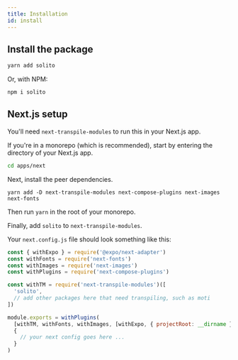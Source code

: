 ```yaml
---
title: Installation
id: install
---
```


## Install the package

```sh
yarn add solito
```

Or, with NPM:

```sh
npm i solito
```

## Next.js setup

You'll need `next-transpile-modules` to run this in your Next.js app.

If you're in a monorepo (which is recommended), start by entering the directory of your Next.js app.

```sh
cd apps/next
```

Next, install the peer dependencies.

```
yarn add -D next-transpile-modules next-compose-plugins next-images next-fonts
```

Then run `yarn` in the root of your monorepo.

Finally, add `solito` to `next-transpile-modules`.

Your `next.config.js` file should look something like this:

```js
const { withExpo } = require('@expo/next-adapter')
const withFonts = require('next-fonts')
const withImages = require('next-images')
const withPlugins = require('next-compose-plugins')

const withTM = require('next-transpile-modules')([
  'solito',
  // add other packages here that need transpiling, such as moti
])

module.exports = withPlugins(
  [withTM, withFonts, withImages, [withExpo, { projectRoot: __dirname }]],
  {
    // your next config goes here ...
  }
)
```
